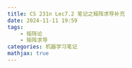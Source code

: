 ```yaml
---
title: CS 231n Lec7.2 笔记之矩阵求导补充
date: 2024-11-11 19:59
tags:
    - 矩阵论
    - 矩阵求导
categories: 机器学习笔记
mathjax: true
---
```


<head>
    <script src="https://cdn.mathjax.org/mathjax/latest/MathJax.js?config=TeX-AMS-MML_HTMLorMML" type="text/javascript"></script>
    <script type="text/x-mathjax-config">
        MathJax.Hub.Config({
            tex2jax: {
            skipTags: ['script', 'noscript', 'style', 'textarea', 'pre'],
            inlineMath: [['$','$']],

			displayMath: [['$$', '$$']]

            }
        });
    </script>
</head>

## 基础
首先我们需要明确一下矩阵求导的含义：
考虑$function(input)$:
我们将分别考虑$function,input$为标量，向量，矩阵的情况
### function为标量
若$input$为标量
那么这就是普通的函数求导
若$input$为向量$\vec{x} = \begin{bmatrix}x_1\\x_2\\x_3\end{bmatrix}$,那么一种可能的函数示例即为$f(\vec{x})=x_1^2+2x_2^3+x_1x_2x_3$。
若$input$为矩阵$X=\begin{bmatrix}x_{11}&x_{12}&x_{13}\\x_{21}&x_{22}&x_{23}\\x_{31}&x_{32}&x_{33}\end{bmatrix}$，那么$f$就应当是$f:\mathbb{R}^{m\times n}\rightarrow\mathbb{R}$。
### function为向量
此时我们将函数$f$接受的参数$input$称作变元，变元有三种形式：
1. 标量变元
$\textbf{f}(x)=\begin{bmatrix}f_1(x)\\ f_2(x)\\ ...\\ f_n(x)\end{bmatrix}$
2. 向量变元
$\textbf{f}(\vec{x})=\begin{bmatrix}f_1(\vec{x})\\ f_2(\vec{x}) \\ ...\\ f_n(\vec{x})\end{bmatrix}$
3. 矩阵变元

与function为标量的情况类似，将输出根据$\textbf{f}$中的不同函数排列成一个向量。

### function为矩阵
情况与function为向量时类似，结果排列成矩阵。

## 矩阵求导的本质
其实很好理解，矩阵求导就是$\textbf{f}$中的每个元素对$\textbf{x}$中的每个元素分别求偏导数，并按一定的次序排成矩阵。
这里说的次序不严谨地来讲可以分为分子布局（每一行对同一函数不同变量求导）与分母布局（每一行对不同函数的同一变量求导）。
我们一般使用分母布局，这也是梯度向量形式，我们也可以很方便地对行求和以求得某一自变量的梯度之和。
对于矩阵function或矩阵input来说，我们在求导的时候会将它们按列展开为向量的形式，于是我们只需讨论向量对向量求导的情形。
以下是常见的几种排列：
$$\nabla_{\textbf{x}}f(\textbf{x})=\frac{\partial f}{\partial \textbf{x}}=\begin{bmatrix}\frac{\partial f}{\partial x_1}&\frac{\partial f}{\partial x_2}& ... &\frac{\partial f}{\partial x_n}\end{bmatrix}^T $$
$$\nabla_{\textbf{x}}\textbf{f}(\textbf{x}) = \begin{bmatrix}\frac{\partial f_1}{\partial x_1}&\frac{\partial f_1}{\partial x_2}& ... &\frac{\partial f_1}{\partial x_n}\\\frac{\partial f_2}{\partial x_1}&\frac{\partial f_2}{\partial x_2}& ... &\frac{\partial f_2}{\partial x_n}\\...\\\frac{\partial f_m}{\partial x_1}&\frac{\partial f_m}{\partial x_2}& ... &\frac{\partial f_m}{\partial x_n}\end{bmatrix}^T$$
## 一些公式
### 向量变元的标量函数
$$\nabla_{\textbf{x}}c = \textbf{0}$$
$$\nabla_\textbf{x}(c_1f(\textbf{x}) + c_2g(\textbf{x})) = c_1\nabla_\textbf{x}f(\textbf{x}) + c_2\nabla_\textbf{x}g(\textbf{x})$$
实际上加减乘除的求导数运算顺序均与标量无异，知识换成向量，乘除略去。
$$\nabla_\textbf{x}(\textbf{x}^T\textbf{a}) = \textbf{a}$$
$$\nabla_\textbf{x}(\textbf{x}^T\textbf{x}) = 2\textbf{x}$$
$$\nabla_\textbf{x}(\textbf{x}^T\textbf{A}\textbf{x}) = (\textbf{A} + \textbf{A}^T)\textbf{x}$$
$$\nabla_\textbf{x}(\textbf{a}^T\textbf{x}\textbf{x}^T\textbf{b}) = (\textbf{a}\textbf{b}^T+\textbf{b}\textbf{a}^T)\textbf{x}$$
### 矩阵变元的实值标量函数
加减乘除同理，换个符号而已。
$$\nabla_\textbf{X}(\textbf{a}^T\textbf{X}\textbf{b}) = \textbf{a}\textbf{b}^T$$
$$\nabla_\textbf{X}(\textbf{a}^T\textbf{X}^T\textbf{b}) = \textbf{b}\textbf{a}^T$$
这里也可以看出来单纯对函数中自变量进行转置，仅需将结果也转置。
$$\nabla_\textbf{X}(\textbf{a}^T\textbf{X}\textbf{X}^T\textbf{b})=(\textbf{a}\textbf{b}^T + \textbf{b}\textbf{a}^T)\textbf{X}$$
$$\nabla_\textbf{X}(\textbf{a}^T\textbf{X}^T\textbf{X}\textbf{b})=\textbf{X}(\textbf{b}\textbf{a}^T + \textbf{a}\textbf{b}^T)$$
## 进阶篇
本节中介绍矩阵的迹与一节实矩阵微分对求导的作用。
### 矩阵的迹
在一个方阵中，对角线元素的乘积称为矩阵的迹：
$$tr(\textbf{X}_{n\times n}) = x_{11}x_{22}...x_{nn}$$
以下是一些迹的性质
$$\begin{aligned}
&tr(c) = c\\
&tr(c_1\textbf{X}_1+c_2\textbf{X}_2) = c_1tr(\textbf{X}_1) + c_2tr(\textbf{X}_2)\\
&tr(\textbf{X}) = tr(\textbf{X}^T)\\
&tr(\textbf{X}\textbf{Y}^T) = X*Y\text{(element-wise multiplication)}\\
&tr(\textbf{A}\textbf{B}\textbf{C})=tr(\textbf{B}\textbf{C}\textbf{A})=tr(\textbf{C}\textbf{A}\textbf{B})\\

\end{aligned}$$

### 微分与全微分
**一元函数的微分**
$$\begin{aligned}
&dy = f'(x)dx\text{ when }y=f(x)\\
&dy = f'(u)g'(x)dx \text{ when }y=f(u),u=g(x)\\
\end{aligned}$$
**多元函数的全微分**
$$\begin{aligned}
&z=f(u),u=g(x,y):\\
&dz=f'(u)(\frac{\partial u}{\partial x}dx+\frac{\partial u}{\partial y}dy)
\end{aligned}$$
**微分法则**
即加减乘除，略过。

### 矩阵的微分
**向量变元的实值标量函数**
$$\begin{aligned}
\mathrm{d} f(\boldsymbol{x}) & =\left(\frac{\partial f}{\partial x_{1}}, \frac{\partial f}{\partial x_{2}}, \cdots, \frac{\partial f}{\partial x_{n}}\right)\left[\begin{array}{c}
\mathrm{d} x_{1} \\
\mathrm{~d} x_{2} \\
\vdots \\
\mathrm{~d} x_{n}
\end{array}\right] \\
& =\operatorname{tr}\left(\left(\frac{\partial f}{\partial x_{1}}, \frac{\partial f}{\partial x_{2}}, \cdots, \frac{\partial f}{\partial x_{n}}\right)\left[\begin{array}{c}
\mathrm{d} x_{1} \\
\mathrm{~d} x_{2} \\
\vdots \\
\mathrm{~d} x_{n}
\end{array}\right]\right)
\end{aligned}$$
可以将其写成迹的形式，可能之后有用。
**矩阵变元的实值标量函数**
$$\begin{aligned}
\mathrm{d} f(\boldsymbol{X}) & =\frac{\partial f}{\partial x_{11}} \mathrm{~d} x_{11}+\frac{\partial f}{\partial x_{12}} \mathrm{~d} x_{12}+\cdots+\frac{\partial f}{\partial x_{1 n}} \mathrm{~d} x_{1 n} \\
& +\frac{\partial f}{\partial x_{21}} \mathrm{~d} x_{21}+\frac{\partial f}{\partial x_{22}} \mathrm{~d} x_{22}+\cdots+\frac{\partial f}{\partial x_{2 n}} \mathrm{~d} x_{2 n} \\
& +\cdots \\
& +\frac{\partial f}{\partial x_{m 1}} \mathrm{~d} x_{m 1}+\frac{\partial f}{\partial x_{m 2}} \mathrm{~d} x_{m 2}+\cdots+\frac{\partial f}{\partial x_{m n}} \mathrm{~d} x_{m n} \\
& =\operatorname{tr}\left(\left[\begin{array}{cccc}
\frac{\partial f}{\partial x_{11}} & \frac{\partial f}{\partial x_{21}} & \cdots & \frac{\partial f}{\partial x_{m 1}} \\
\frac{\partial f}{\partial x_{12}} & \frac{\partial f}{\partial x_{22}} & \cdots & \frac{\partial f}{\partial x_{m 2}} \\
\vdots & \vdots & \vdots & \vdots \\
\frac{\partial f}{\partial x_{1 n}} & \frac{\partial f}{\partial x_{2 n}} & \cdots & \frac{\partial f}{\partial x_{m n}}
\end{array}\right]_{n \times m}\left[\begin{array}{cccc}
\mathrm{d} x_{11} & \mathrm{~d} x_{12} & \cdots & \mathrm{~d} x_{1 n} \\
\mathrm{~d} x_{21} & \mathrm{~d} x_{22} & \cdots & \mathrm{~d} x_{2 n} \\
\vdots & \vdots & \vdots & \vdots \\
\mathrm{~d} x_{m 1} & \mathrm{~d} x_{m 2} & \cdots & \mathrm{~d} x_{m n}
\end{array}\right]_{m \times n}\right)
\end{aligned}$$
**矩阵变元的实矩阵函数**
$$\mathrm{d} \boldsymbol{F}_{p \times q}(\boldsymbol{X})=\left[\begin{array}{cccc}
\mathrm{d} f_{11}(\boldsymbol{X}) & \mathrm{d} f_{12}(\boldsymbol{X}) & \cdots & \mathrm{d} f_{1 q}(\boldsymbol{X}) \\
\mathrm{d} f_{21}(\boldsymbol{X}) & \mathrm{d} f_{22}(\boldsymbol{X}) & \cdots & \mathrm{d} f_{2 q}(\boldsymbol{X}) \\
\vdots & \vdots & \vdots & \vdots \\
\mathrm{d} f_{p 1}(\boldsymbol{X}) & \mathrm{d} f_{p 2}(\boldsymbol{X}) & \cdots & \mathrm{d} f_{p q}(\boldsymbol{X})
\end{array}\right]_{p \times q}$$
**矩阵变元的实矩阵函数的微分法则**
与普通加减乘微分法则一致，注意这次顺序不能交换，因为是矩阵相乘。
外加转置法则，函数转置等于微分转置。

*注意：* 矩阵变元的标量函数的全微分仍然是一个标量，因为它是对所有偏微分求和，看的时候混淆了，于是提出注意。

另，矩阵的乘法微分法则有多函数的拓展：
$$\mathrm{d} (\textbf{F}(\textbf{X})\textbf{G}(\textbf{X})\textbf{H}(\textbf{X})) = \mathrm{d}(\textbf{F}(\textbf{X}))\textbf{G}(\textbf{X})\textbf{H}(\textbf{X}) + \textbf{F}(\textbf{X})\mathrm{d}(\textbf{G}(\textbf{X}))\textbf{H}(\textbf{X}) + \textbf{F}(\textbf{X})\textbf{G}(\textbf{X})\mathrm{d}(\textbf{H}(\textbf{X}))$$

### 下一步
现在我们可以总结上面学习的知识，进行矩阵求导简化的下一步：
首先我们显然有对矩阵的恒等映射进行求导：
$$\mathrm{d}\textbf{X} = \begin{bmatrix}\mathrm{d}x_{11}&\mathrm{d}x_{12}&...&\mathrm{d}x_{1n}\\
\mathrm{d}x_{21}&\mathrm{d}x_{22}&...&\mathrm{d}x_{2n}\\
...&...&...&...\\
\mathrm{d}x_{m1}&...&...&\mathrm{d}x_{mn}\end{bmatrix}$$
其次我们有矩阵变元实值标量函数的求导公式（见上），不难看出，式子右边的第二项就是对矩阵本身的求导，于是我们可以将该式改写为：
$$\mathrm{d}f(\textbf{X})=\mathrm{tr}\left(\frac{\partial f(\textbf{X})}{\partial \textbf{X}^T}\mathrm{d}\textbf{X}\right)$$
我们惊奇地发现，余下的一项就是我们要求的矩阵导数，可以证明，对于给定的$\mathrm{d}f(\textbf{X})$，导数唯一。

### 一些矩阵微分的公式
$$\begin{aligned}
& \mathrm{d}(\textbf{AXB}) = \textbf{A}\mathrm{d}(\textbf{X})\textbf{B}\\
& \mathrm{d}|\textbf{X}| = |\textbf{X}|\mathrm{tr}(\textbf{X}^{-1}\mathrm{d}\textbf{X})\\
& \mathrm{d}(\textbf{X}^{-1})=\textbf{X}^{-1}\mathrm{d}\textbf{X}\textbf{X}^{-1}\\
\end{aligned}$$

### 一些例子
下面用一些例子演示如何使用这种方法对矩阵求导：
$f(\textbf{X}) = \textbf{a}^T\textbf{X}\textbf{X}^T\textbf{b}$
首先带入最基本的微分公式（这是因为标量的迹等于它本身）：
$$\mathrm{d}f(\textbf{X}) = \mathrm{tr}(\mathrm{d}(\textbf{a}^T\textbf{X}\textbf{X}^T\textbf{b}))$$
运用微分法则，公式以及转置公式，我们可以将上式转化为：
$$\begin{aligned}
\mathrm{d}f(\textbf{X}) &=\mathrm{tr}(\textbf{a}^T\mathrm{d}(\textbf{X}\textbf{X}^T)\textbf{b})\\
&=\mathrm{tr}(\textbf{a}^T(\mathrm{d}(\textbf{X})\textbf{X}^T+\textbf{X}\mathrm{d}(\textbf{X}^T))\textbf{b})\\
&=\mathrm{tr}(\textbf{X}^T\textbf{b}\textbf{a}^T\mathrm{d}\textbf{X}) + \mathrm{tr}(\textbf{X}^T\textbf{a}\textbf{b}^T\mathrm{d}\textbf{X})\\
&=\mathrm{tr}(\textbf{X}^T\textbf{b}\textbf{a}^T\mathrm{d}\textbf{X}+\textbf{X}^T\textbf{a}\textbf{b}^T\mathrm{d}\textbf{X})
\end{aligned}$$
于是我们可以得到矩阵求导的结果：
$$\begin{aligned}
&\frac{\partial f}{\partial\textbf{X}^T}=\textbf{X}^T\textbf{b}\textbf{a}^T+\textbf{X}^T\textbf{a}\textbf{b}^T\\
&\frac{\partial f}{\partial \textbf{X}} = (\textbf{a}\textbf{b}^T + \textbf{b}\textbf{a}^T)\textbf{X}
\end{aligned}$$
$f(\textbf{X}) = \log(|\textbf{X}|)$
依涵，先代入基本的微分公式：
$$\mathrm{d}f(\textbf{X}) = \mathrm{tr}(\mathrm{d}\log(\textbf{|X|}))$$
首先这是个复合函数，于是我们设置中间变量：
$$u = |\textbf{X}|, f = \log(u)$$
于是带入原式：
$$\begin{aligned}
\mathrm{d}f(\textbf{X}) &= \mathrm{tr}(\frac{1}{u}\mathrm{d}u)\\
&=\mathrm{tr}(\frac{1}{|\textbf{X}|}\mathrm{d}|\textbf{X}|)\\
&=\mathrm{tr}(\textbf{X}^{-1}\mathrm{d}\textbf{X})
\end{aligned}$$
于是我们就可以得到：
$$\frac{\partial f}{\partial \textbf{X}} = (\textbf{X}^{-1})^T$$